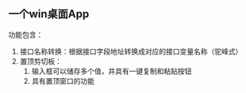 ## 一个win桌面App

功能包含：

1. 接口名称转换：根据接口字段地址转换成对应的接口变量名称（驼峰式）
2. 置顶剪切板：
   1. 输入框可以储存多个值，并具有一键复制和粘贴按钮
   2. 具有置顶窗口的功能